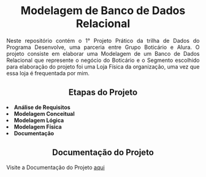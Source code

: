 <h1 align="center"> Modelagem de Banco de Dados Relacional</h1>


<p align="justify">
  Neste repositório contém o 1° Projeto Prático da trilha de Dados do Programa Desenvolve, uma parceria entre Grupo Boticário e Alura. O projeto consiste em elaborar uma Modelagem de um Banco de Dados Relacional que represente o negócio do Boticário e o Segmento escolhido para elaboração do projeto foi uma Loja Física da organização, uma vez que essa loja é frequentada por mim.  
</p>

<h2 align="center"> Etapas do Projeto </h2>

<li> <b> Análise de Requisitos </b> </li>
<li> <b> Modelagem Conceitual </b> </li>
<li> <b> Modelagem Lógica </b> </li>
<li> <b> Modelagem Física </b> </li>
<li> <b> Documentação </b> </li>

<h2 align="center"> Documentação do Projeto </h2>
</p> Visite a Documentação do Projeto <a href="https://docs.google.com/document/d/15W-oSyM09oW6cx91w14CAITR01cezmqGAayEa8dECy4/edit"> aqui </a></p>
